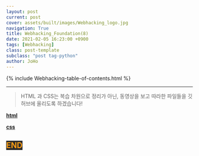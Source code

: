 ```yaml
---
layout: post
current: post
cover: assets/built/images/Webhacking_logo.jpg
navigation: True
title: Webhacking_Foundation(8)
date: 2021-02-05 16:23:00 +0900
tags: [Webhacking]
class: post-template
subclass: "post tag-python"
author: JoHo
---
```


{% include Webhacking-table-of-contents.html %}

---

> HTML 과 CSS는 복습 차원으로 정리가 아닌, 동영상을 보고 따라한 파일들을 깃허브에 올리도록 하겠습니다!

<a href='https://github.com/joyunho/html'>**html**</a>

<a href='https://github.com/joyunho/css'>**css**</a>

## <span style="color:#ff9b15; background-color:#2b2b2b; font-weight:bold;"> END</span>
